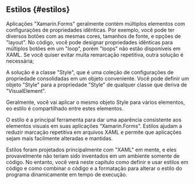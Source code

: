 ## Estilos {#estilos}

Aplicações &quot;Xamarin.Forms&quot; geralmente contém múltiplos elementos com configurações de propriedades idênticas. Por exemplo, você pode ter diversos botões com as mesmas cores, tamanhos de fonte, e opções de &quot;layout&quot;. No código, você pode designar propriedades idênticas para múltiplos botões em um &quot;loop&quot;, porém &quot;loops&quot; não estão disponíveis em XAML. Se você quiser evitar muita remarcação repetitiva, outra solução é necessária;

A solução é a classe &quot;Style&quot;, que é uma coleção de configurações de propriedade consolidadas em um objeto conveniente. Você pode definir um objeto &quot;Style&quot; para a propriedade &quot;Style&quot; de qualquer classe que deriva de &quot;VisualElement&quot;.

Geralmente, você vai aplicar o mesmo objeto Style para vários elementos, eo estilo é compartilhado entre estes elementos.

O estilo é a principal ferramenta para dar uma aparência consistente aos elementos visuais em suas aplicações “Xamarin.Forms&quot;. Estilos ajudam a reduzir marcação repetitiva em arquivos XAML e permite que aplicações sejam mais facilmente alteradas e mantidas.

Estilos foram projetados principalmente com &quot;XAML&quot; em mente, e eles provavelmente não teriam sido inventados em um ambiente somente de código. No entanto, você verá neste capítulo como definir e usar estilos em código e como combinar o código e a formatação para alterar o estilo do programa dinamicamente em tempo de execução.